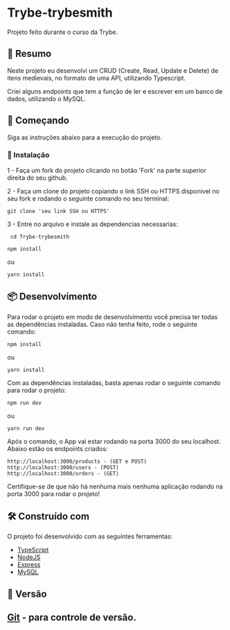 # Trybe-trybesmith

Projeto feito durante o curso da Trybe.

## 🚀 Resumo

Neste projeto eu desenvolvi um CRUD (Create, Read, Update e Delete) de itens medievais, no formato de uma API, utilizando Typescript.

Criei alguns endpoints que tem a função de ler e escrever em um banco de dados, utilizando o MySQL.

## 🚀 Começando

Siga as instruções abaixo para a execução do projeto.

### 🔧 Instalação

1 -
  Faça um fork do projeto clicando no botão 'Fork' na parte superior direita do seu github.

2 -
   Faça um clone do projeto copiando o link SSH ou HTTPS disponivel no seu fork e rodando o seguinte comando no seu terminal:
   ```
   git clone 'seu link SSH ou HTTPS'
   ```
3 -
  Entre no arquivo e instale as dependencias necessarias:
  ```
   cd Trybe-trybesmith
  ```
   ```
   npm install
  ```
  ou
   ```
   yarn install
  ```
  
## 📦 Desenvolvimento

Para rodar o projeto em modo de desenvolvimento você precisa ter todas as dependências instaladas.
Caso não tenha feito, rode o seguinte comando:

```
npm install
```
ou
```
yarn install
```
Com as dependências instaladas, basta apenas rodar o seguinte comando para rodar o projeto:
```
npm run dev
```
ou 
```
yarn run dev
```
Após o comando, o App vai estar rodando na porta 3000 do seu localhost.
Abaixo estão os endpoints criados:
```
http://localhost:3000/products - (GET e POST) 
http://localhost:3000/users - (POST)
http://localhost:3000/orders - (GET)
```
Certifique-se de que não há nenhuma mais nenhuma aplicação rodando na porta 3000 para rodar o projeto!
## 🛠️ Construído com

O projeto foi desenvolvido com as seguintes ferramentas:

* [TypeScript](https://www.typescriptlang.org/)
* [NodeJS](https://nodejs.org/en/)
* [Express](https://expressjs.com/)
* [MySQL](https://www.mysql.com/)

## 📌 Versão

[Git](https://git-scm.com/) - para controle de versão.
---
